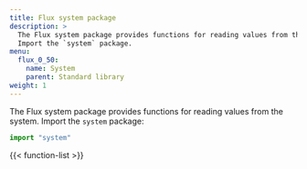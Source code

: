 ```yaml
---
title: Flux system package
description: >
  The Flux system package provides functions for reading values from the system.
  Import the `system` package.
menu:
  flux_0_50:
    name: System
    parent: Standard library
weight: 1
---
```


The Flux system package provides functions for reading values from the system.
Import the `system` package:

```js
import "system"
```

{{< function-list >}}
